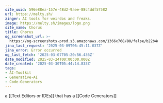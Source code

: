 ```yaml
---
site_uuid: 596e88ea-157e-48d2-9aee-88c4ddf57582
url: https://melty.sh/
zinger: AI tools for weirdos and freaks.
image: https://melty.sh/images/logo.png
site_name: Chorus
title: Chorus
og_screenshot_url: >-
  https://og-screenshots-prod.s3.amazonaws.com/1366x768/80/false/b22b4d25a74ebd2e5c40caa5151c5611ff0f0cc65d3ae5888c316b40e9d7ce47.jpeg
jina_last_request: '2025-03-09T06:45:11.037Z'
jina_error: Error occurred
og_last_fetch: '2025-03-07T05:20:56.436Z'
date_modified: 2025-03-24T00:00:00.000Z
date_created: '2025-03-30T05:44:14.833Z'
tags:
- AI-Toolkit
- Generative-AI
- Code-Generators
---
```










a [[Text Editors or IDEs]] that has a [[Code Generators]]
